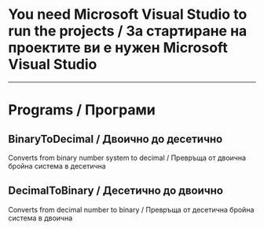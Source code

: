 ﻿# You need Microsoft Visual Studio to run the projects / За стартиране на проектите ви е нужен Microsoft Visual Studio
---
# Programs / Програми

## BinaryToDecimal / Двоично до десетично
Converts from binary number system to decimal / Превръща от двоична бройна система в десетична

## DecimalToBinary / Десетично до двоично
Converts from decimal number to binary / Превръща от десетична бройна система в двоична